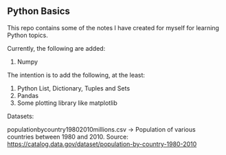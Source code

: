 Python Basics
---------------

This repo contains some of the notes I have created for myself for learning Python topics. 

Currently, the following are added:

1. Numpy

The intention is to add the following, at the least:

1. Python List, Dictionary, Tuples and Sets
2. Pandas
3. Some plotting library like matplotlib


Datasets:

populationbycountry19802010millions.csv  -> Population of various countries between 1980 and 2010.
	Source: https://catalog.data.gov/dataset/population-by-country-1980-2010
